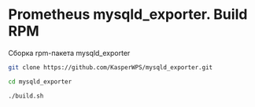 # Prometheus mysqld_exporter. Build RPM

Сборка rpm-пакета mysqld_exporter

```bash
git clone https://github.com/KasperWPS/mysqld_exporter.git
```

```bash
cd mysqld_exporter
```

```bash
./build.sh
```